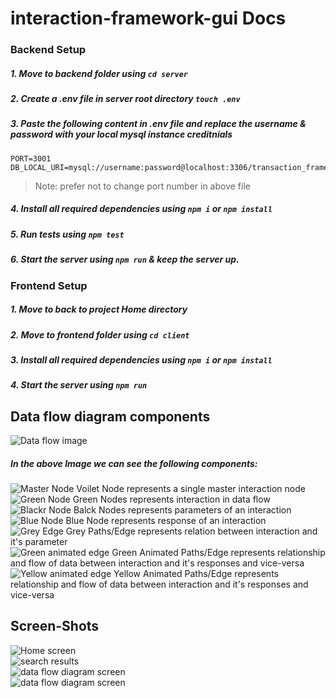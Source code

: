 # interaction-framework-gui Docs
### Backend Setup
##### 1. Move to backend folder using `cd server`
##### 2. Create a .env file in server root directory `touch .env`
##### 3. Paste the following content in .env file and replace the username & password with your local mysql instance creditnials
    PORT=3001
    DB_LOCAL_URI=mysql://username:password@localhost:3306/transaction_framework
>Note:  prefer not to change port number in above file

##### 4. Install all required dependencies using `npm i` or `npm install`

##### 5. Run tests using `npm test`
##### 6. Start the server using `npm run` & keep the server up.

### Frontend Setup
##### 1. Move to back to project Home directory
##### 2. Move to frontend folder using `cd client `
##### 3. Install all required dependencies using `npm i` or `npm install`
##### 4. Start the server using `npm run`


## Data flow diagram components
![Data flow image](https://i.imgur.com/6FCu4mR.gif)
<br/>
##### In the above Image we can see the following components:
![Master Node](https://imgur.com/fmqgd7t.png) Voilet  Node represents a single master interaction node
<br/>
![Green Node](https://imgur.com/1UufvTv.png) Green  Nodes represents interaction in data flow
<br/>
![Blackr Node](https://imgur.com/SjgTNp5.png) Balck Nodes represents parameters of an interaction
<br/>
![Blue Node](https://imgur.com/7a2pJ4A.png) Blue Node  represents response of an interaction
<br/>
![Grey Edge](https://imgur.com/eP3c5e4.png) Grey Paths/Edge represents relation between interaction and it's parameter
<br/>
![Green animated edge](https://imgur.com/9dDEB6r.gif) Green Animated Paths/Edge represents relationship and flow of data between interaction and it's responses and vice-versa
<br/>
![Yellow animated edge](https://imgur.com/RsoyeDc.gif) Yellow Animated Paths/Edge represents relationship and flow of data between interaction and it's responses and vice-versa

## Screen-Shots
![Home screen](https://imgur.com/E9h91Ow.png)
<br/>
![search results](https://imgur.com/nObvNzG.png)
<br/>
![data flow diagram screen](https://imgur.com/xstUFag.png)
<br/>
![data flow diagram screen](https://imgur.com/hYCZ8iS.png)

